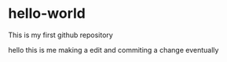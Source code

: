 # hello-world
This is my first github repository

hello this is me making a edit and commiting a change eventually 
